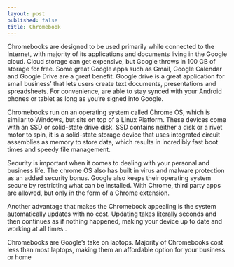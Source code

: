```yaml
---
layout: post
published: false
title: Chromebook
---
```

Chromebooks are designed to be used primarily while connected to the Internet, with majority of its applications and documents living in the Google cloud. Cloud storage can get expensive, but Google throws in 100 GB of storage for free.  Some great Google apps such as Gmail, Google Calendar and Google Drive are a great benefit.  Google drive is a great application for small business’ that lets users create text documents, presentations and spreadsheets.  For convenience, are able to stay synced with your Android phones or tablet as long as you’re signed into Google.
 
Chromebooks run on an operating system called Chrome OS, which is similar to Windows, but sits on top of a Linux Platform.  These devices come with an SSD or solid-state drive disk.  SSD contains neither a disk or a rivet motor to spin, it is a solid-state storage device that uses integrated circuit assemblies as memory to store data, which results in incredibly fast boot times and speedy file management.
 
Security is important when it comes to dealing with your personal and business life.  The chrome OS also has built in virus and malware protection as an added security bonus. Google also keeps their operating system secure by restricting what can be installed.  With Chrome, third party apps are allowed, but only in the form of a Chrome extension.   
 
Another advantage that makes the Chromebook appealing is the system automatically updates with no cost.  Updating takes literally seconds and then continues as if nothing happened, making your device up to date and working at all times .
 
Chromebooks are Google’s take on laptops.  Majority of Chromebooks cost less than most laptops, making them an affordable option for your business or home
